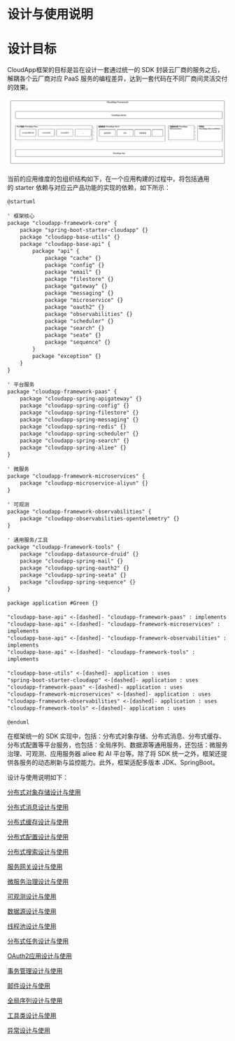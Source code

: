 # 设计与使用说明

# 设计目标

CloudApp框架的目标是旨在设计一套通过统一的 SDK 封装云厂商的服务之后，解耦各个云厂商对应 PaaS 服务的编程差异，达到一套代码在不同厂商间灵活交付的效果。

![alt text](README/assets/CloudApp.jpg)

当前的应用维度的包组织结构如下，在一个应用构建的过程中，将包括通用的 starter 依赖与对应云产品功能的实现的依赖，如下所示：

```plantuml
@startuml 

' 框架核心
package "cloudapp-framework-core" {
    package "spring-boot-starter-cloudapp" {}
    package "cloudapp-base-utils" {}
    package "cloudapp-base-api" {
        package "api" {
            package "cache" {}
            package "config" {}
            package "email" {}
            package "filestore" {}
            package "gateway" {}
            package "messaging" {}
            package "microservice" {}
            package "oauth2" {}
            package "observabilities" {}
            package "scheduler" {}
            package "search" {}
            package "seate" {}
            package "sequence" {}
        }
        package "exception" {}
    }
}

' 平台服务
package "cloudapp-framework-paas" {
    package "cloudapp-spring-apigateway" {}
    package "cloudapp-spring-config" {}
    package "cloudapp-spring-filestore" {}
    package "cloudapp-spring-messaging" {}
    package "cloudapp-spring-redis" {}
    package "cloudapp-spring-scheduler" {}
    package "cloudapp-spring-search" {}
    package "cloudapp-spring-aliee" {}
}

' 微服务
package "cloudapp-framework-microservices" {
    package "cloudapp-microservice-aliyun" {}
}

' 可观测
package "cloudapp-framework-observabilities" {
    package "cloudapp-observabilities-opentelemetry" {}
}

' 通用服务/工具
package "cloudapp-framework-tools" {
    package "cloudapp-datasource-druid" {}
    package "cloudapp-spring-mail" {}
    package "cloudapp-spring-oauth2" {}
    package "cloudapp-spring-seata" {}
    package "cloudapp-spring-sequence" {}
}

package application #Green {} 

"cloudapp-base-api" <-[dashed]- "cloudapp-framework-paas" : implements
"cloudapp-base-api" <-[dashed]- "cloudapp-framework-microservices" : implements
"cloudapp-base-api" <-[dashed]- "cloudapp-framework-observabilities" : implements
"cloudapp-base-api" <-[dashed]- "cloudapp-framework-tools" : implements

"cloudapp-base-utils" <-[dashed]- application : uses
"spring-boot-starter-cloudapp" <-[dashed]- application : uses
"cloudapp-framework-paas" <-[dashed]- application : uses
"cloudapp-framework-microservices" <-[dashed]- application : uses
"cloudapp-framework-observabilities" <-[dashed]- application : uses
"cloudapp-framework-tools" <-[dashed]- application : uses

@enduml

```

在框架统一的 SDK 实现中，包括：分布式对象存储、分布式消息、分布式缓存、分布式配置等平台服务，也包括：全局序列、数据源等通用服务，还包括：微服务治理、可观测、应用服务器 aliee 和 AI 平台等。除了将 SDK 统一之外，框架还提供各服务的动态刷新与监控能力。此外，框架适配多版本 JDK、SpringBoot。

设计与使用说明如下：

[分布式对象存储设计与使用](README/分布式对象存储设计与使用.md)

[分布式消息设计与使用](README/分布式消息设计与使用.md)

[分布式缓存设计与使用](README/分布式缓存设计与使用.md)

[分布式配置设计与使用](README/分布式配置设计与使用.md)

[分布式搜索设计与使用](README/分布式搜索设计与使用.md)

[服务网关设计与使用](README/服务网关设计与使用.md)

[微服务治理设计与使用](README/微服务治理设计与使用.md)

[可观测设计与使用](README/可观测设计与使用.md)

[数据源设计与使用](README/数据源设计与使用.md)

[线程池设计与使用](README/线程池设计与使用.md)

[分布式任务设计与使用](README/分布式任务设计与使用.md)

[OAuth2应用设计与使用](README/OAuth2应用设计与使用.md)

[事务管理设计与使用](README/事务管理设计与使用.md)

[邮件设计与使用](README/邮件设计与使用.md)

[全局序列设计与使用](README/全局序列设计与使用.md)

[工具类设计与使用](README/工具类设计与使用.md)

[异常设计与使用](README/异常设计与使用.md)